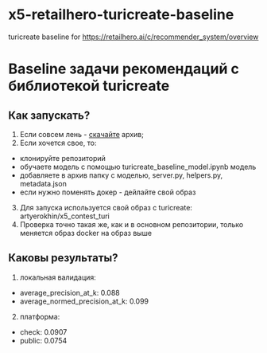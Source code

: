 # x5-retailhero-turicreate-baseline
turicreate baseline for https://retailhero.ai/c/recommender_system/overview

# Baseline задачи рекомендаций с библиотекой turicreate

## Как запускать?
1. Если совсем лень - [скачайте](https://drive.google.com/open?id=1aTGOSEDo1EuBpGkrKmSraykc9xKuLgLz) архив;
2. Если хочется свое, то:
  - клонируйте репозиторий
  - обучаете модель с помощью turicreate_baseline_model.ipynb модель
  - добавляете в архив папку с моделью, server.py, helpers.py, metadata.json
  - если нужно поменять докер - дейлайте свой образ
3. Для запуска используется свой образ с turicreate: artyerokhin/x5_contest_turi
4. Проверка точно такая же, как и в основном репозитории, только меняется образ docker на образ выше

## Каковы результаты?
1. локальная валидация:
  - average_precision_at_k: 0.088
  - average_normed_precision_at_k: 0.099
2. платформа:
  - check: 0.0907
  - public: 0.0754
